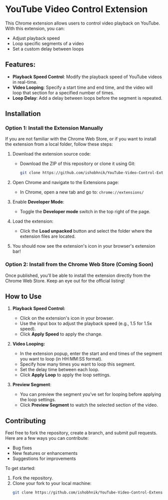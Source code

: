 # YouTube Video Control Extension

This Chrome extension allows users to control video playback on YouTube. With this extension, you can:
- Adjust playback speed
- Loop specific segments of a video
- Set a custom delay between loops

## Features:
- **Playback Speed Control**: Modify the playback speed of YouTube videos in real-time.
- **Video Looping**: Specify a start time and end time, and the video will loop that section for a specified number of times.
- **Loop Delay**: Add a delay between loops before the segment is repeated.

## Installation

### Option 1: Install the Extension Manually
If you are not familiar with the Chrome Web Store, or if you want to install the extension from a local folder, follow these steps:

1. Download the extension source code:
   - Download the ZIP of this repository or clone it using Git:
     ```bash
     git clone https://github.com/ishobhnik/YouTube-Video-Control-Extension.git
     ```

2. Open Chrome and navigate to the Extensions page:
   - In Chrome, open a new tab and go to: `chrome://extensions/`
   
3. Enable **Developer Mode**:
   - Toggle the **Developer mode** switch in the top right of the page.

4. Load the extension:
   - Click the **Load unpacked** button and select the folder where the extension files are located.

5. You should now see the extension's icon in your browser's extension bar!

### Option 2: Install from the Chrome Web Store (Coming Soon)
Once published, you'll be able to install the extension directly from the Chrome Web Store. Keep an eye out for the official listing!

## How to Use

1. **Playback Speed Control:**
   - Click on the extension's icon in your browser.
   - Use the input box to adjust the playback speed (e.g., 1.5 for 1.5x speed).
   - Click **Apply Speed** to apply the change.
   
2. **Video Looping:**
   - In the extension popup, enter the start and end times of the segment you want to loop (in HH:MM:SS format).
   - Specify how many times you want to loop this segment.
   - Set the delay time between each loop.
   - Click **Apply Loop** to apply the loop settings.

3. **Preview Segment**:
   - You can preview the segment you’ve set for looping before applying the loop settings.
   - Click **Preview Segment** to watch the selected section of the video.

## Contributing

Feel free to fork the repository, create a branch, and submit pull requests. Here are a few ways you can contribute:
- Bug fixes
- New features or enhancements
- Suggestions for improvements

To get started:
1. Fork the repository.
2. Clone your fork to your local machine:
   ```bash
   git clone https://github.com/ishobhnik/YouTube-Video-Control-Extension.git
